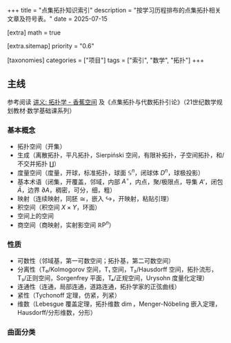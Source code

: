 +++
title = "点集拓扑知识索引"
description = "按学习历程排布的点集拓扑相关文章及符号表。"
date = 2025-07-15

[extra]
math = true

[extra.sitemap]
priority = "0.6"

[taxonomies]
categories = ["项目"]
tags = ["索引", "数学", "拓扑"]
+++

## 主线
参考阅读 [讲义: 拓扑学 - 香蕉空间](https://www.bananaspace.org/wiki/%E8%AE%B2%E4%B9%89:%E6%8B%93%E6%89%91%E5%AD%A6) 及《点集拓扑与代数拓扑引论》（21世纪数学规划教材·数学基础课系列）

### 基本概念
- 拓扑空间（开集）
- 生成（离散拓扑，平凡拓扑，Sierpiński 空间，有限补拓扑，子空间拓扑，和/不交并拓扑 $\coprod$）
- 度量空间（度量，开球，标准拓扑，球面 $\mathbb{S}^n$，闭球体 $D^n$，球极投影）
- 基本术语（闭集，开覆盖，邻域，内部 $A^{\circ}$，内点，聚/极限点，导集 $A'$，闭包 $\bar{A}$，边界 $\partial A$，稠密，可分，细，粗）
- 映射（连续映射，同胚 $\cong$，嵌入 $\hookrightarrow$，开映射，粘贴引理）
- 积空间（积空间 $X\times Y$，环面）
- 空间上的空间
- 商空间（商映射，实射影空间 $\operatorname{\mathbb{R}P}^n$）

### 性质
- 可数性（邻域基，第一可数空间；拓扑基，第二可数空间）
- 分离性（T₀/Kolmogorov 空间，T₁ 空间，T₂/Hausdorff 空间，拓扑流形，T₃/正则空间，Sorgenfrey 平面，T₄/正规空间，Urysohn 度量化定理）
- 连通性（连通，局部连通，道路连通，拓扑学家的正弦曲线）
- 紧性（Tychonoff 定理，仿紧，列紧）
- 维数（Lebesgue 覆盖定理，拓扑维数 $\dim$，Menger-Nöbeling 嵌入定理，Hausdorff/分形维数，分形）

### 曲面分类
